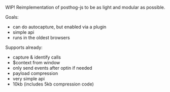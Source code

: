 WIP! Reimplementation of posthog-js to be as light and modular as possible.

Goals:
- can do autocapture, but enabled via a plugin
- simple api
- runs in the oldest browsers

Supports already:
- capture & identify calls
- $context from window
- only send events after optin if needed
- payload compression
- very simple api
- 10kb (includes 5kb compression code)
